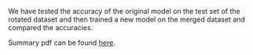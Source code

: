 We have tested the accuracy of the original model on the test set of the rotated dataset and then trained a new model on 
the merged dataset and compared the accuracies.

Summary pdf can be found <a href="https://github.com/shubha3/Senior-Mentorship-Summer-Project-2021/blob/ecb4d2a593c637cebf2e891e2b046db8c0022ebd/Application-on-Unrotated-data/Decision%20Tree/dt_summary.pdf">here</a>.
